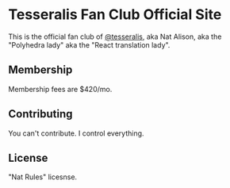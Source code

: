 # Tesseralis Fan Club Official Site

This is the official fan club of [@tesseralis](https://tessera.li), aka Nat Alison, aka the "Polyhedra lady" aka the "React translation lady".

## Membership

Membership fees are $420/mo.

## Contributing

You can't contribute. I control everything.

## License

"Nat Rules" licesnse.

